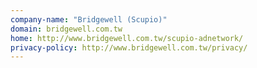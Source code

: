 ```yaml
---
company-name: "Bridgewell (Scupio)"
domain: bridgewell.com.tw
home: http://www.bridgewell.com.tw/scupio-adnetwork/
privacy-policy: http://www.bridgewell.com.tw/privacy/
---
```




